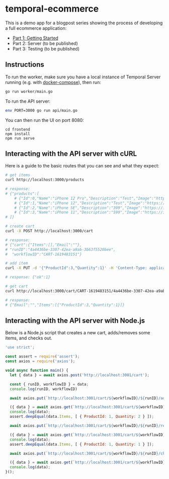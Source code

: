 # temporal-ecommerce

This is a demo app for a blogpost series showing the process of developing a full ecommerce application:

- [Part 1: Getting Started](https://docs.temporal.io/blog/build-an-ecommerce-app-with-temporal-part-1)
- Part 2: Server (to be published)
- Part 3: Testing (to be published)

## Instructions

To run the worker, make sure you have a local instance of Temporal Server running (e.g. with [docker-compose](https://github.com/temporalio/docker-compose)), then run:

```bash
go run worker/main.go
```

To run the API server:

```bash
env PORT=3000 go run api/main.go
```

You can then run the UI on port 8080:

```
cd frontend
npm install
npm run serve
```

## Interacting with the API server with cURL

Here is a guide to the basic routes that you can see and what they expect:

```bash
# get items
curl http://localhost:3000/products

# response:
# {"products":[
    # {"Id":0,"Name":"iPhone 12 Pro","Description":"Test","Image":"https://images.unsplash.com/photo-1603921326210-6edd2d60ca68","Price":999},
    # {"Id":1,"Name":"iPhone 12","Description":"Test","Image":"https://images.unsplash.com/photo-1611472173362-3f53dbd65d80","Price":699},
    # {"Id":2,"Name":"iPhone SE","Description":"399","Image":"https://images.unsplash.com/photo-1529618160092-2f8ccc8e087b","Price":399},
    # {"Id":3,"Name":"iPhone 11","Description":"599","Image":"https://images.unsplash.com/photo-1574755393849-623942496936","Price":599}
# ]}

# create cart
curl -X POST http://localhost:3000/cart

# response:
# {"cart":{"Items":[],"Email":""},
# "runID":"4a4436be-3307-42ea-a9ab-3b63f5520bee",
#  "workflowID":"CART-1619483151"}

# add item
curl -X PUT -d '{"ProductId":3,"Quantity":1}' -H 'Content-Type: application/json' http://localhost:3000/cart/CART-1619483151/4a4436be-3307-42ea-a9ab-3b63f5520bee/add

# response: {"ok":1}

# get cart
curl http://localhost:3000/cart/CART-1619483151/4a4436be-3307-42ea-a9ab-3b63f5520bee

# response:
# {"Email":"","Items":[{"ProductId":3,"Quantity":1}]}
```

## Interacting with the API server with Node.js

Below is a Node.js script that creates a new cart, adds/removes some items, and checks out.

```javascript
'use strict';

const assert = require('assert');
const axios = require('axios');

void async function main() {
  let { data } = await axios.post('http://localhost:3001/cart');

  const { runID, workflowID } = data;
  console.log(runID, workflowID)

  await axios.put(`http://localhost:3001/cart/${workflowID}/${runID}/add`, { ProductID: 1, Quantity: 2 });

  ({ data } = await axios.get(`http://localhost:3001/cart/${workflowID}/${runID}`));
  console.log(data);
  assert.deepEqual(data.Items, [ { ProductId: 1, Quantity: 2 } ]);

  await axios.put(`http://localhost:3001/cart/${workflowID}/${runID}/remove`, { ProductID: 1, Quantity: 1 });

  ({ data } = await axios.get(`http://localhost:3001/cart/${workflowID}/${runID}`));
  console.log(data);
  assert.deepEqual(data.Items, [ { ProductId: 1, Quantity: 1 } ]);

  await axios.put(`http://localhost:3001/cart/${workflowID}/${runID}/checkout`, { Email: 'val@temporal.io' });

  ({ data } = await axios.get(`http://localhost:3001/cart/${workflowID}/${runID}`));
  console.log(data);
}();
```
